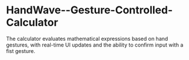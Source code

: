 # HandWave--Gesture-Controlled-Calculator
 The calculator evaluates mathematical expressions based on hand gestures, with real-time UI updates and the ability to confirm input with a fist gesture.
